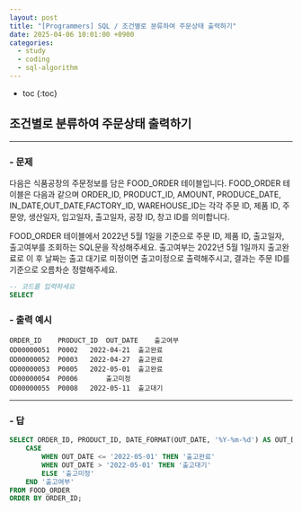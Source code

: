 ```yaml
---
layout: post
title: "[Programmers] SQL / 조건별로 분류하여 주문상태 출력하기"
date: 2025-04-06 10:01:00 +0900
categories: 
  - study
  - coding
  - sql-algorithm
---
```


* toc
{:toc}

## 조건별로 분류하여 주문상태 출력하기

---

### - 문제

다음은 식품공장의 주문정보를 담은 FOOD_ORDER 테이블입니다. FOOD_ORDER 테이블은 다음과 같으며 ORDER_ID, PRODUCT_ID, AMOUNT, PRODUCE_DATE, IN_DATE,OUT_DATE,FACTORY_ID, WAREHOUSE_ID는 각각 주문 ID, 제품 ID, 주문양, 생산일자, 입고일자, 출고일자, 공장 ID, 창고 ID를 의미합니다.

FOOD_ORDER 테이블에서 2022년 5월 1일을 기준으로 주문 ID, 제품 ID, 출고일자, 출고여부를 조회하는 SQL문을 작성해주세요. 출고여부는 2022년 5월 1일까지 출고완료로 이 후 날짜는 출고 대기로 미정이면 출고미정으로 출력해주시고, 결과는 주문 ID를 기준으로 오름차순 정렬해주세요.

```sql
-- 코드를 입력하세요
SELECT 
```

### - 출력 예시

```
ORDER_ID	PRODUCT_ID	OUT_DATE	출고여부
OD00000051	P0002	2022-04-21	출고완료
OD00000052	P0003	2022-04-27	출고완료
OD00000053	P0005	2022-05-01	출고완료
OD00000054	P0006		출고미정
OD00000055	P0008	2022-05-11	출고대기
```

<!-- >  -->

---

### - 답

```sql
SELECT ORDER_ID, PRODUCT_ID, DATE_FORMAT(OUT_DATE, '%Y-%m-%d') AS OUT_DATE,
    CASE
        WHEN OUT_DATE <= '2022-05-01' THEN '출고완료'
        WHEN OUT_DATE > '2022-05-01' THEN '출고대기'
        ELSE '출고미정'
    END '출고여부'
FROM FOOD_ORDER
ORDER BY ORDER_ID;
```

<!--  -->
